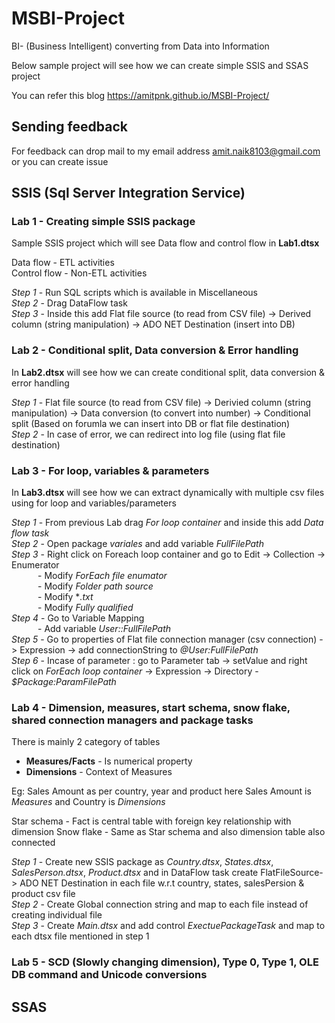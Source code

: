 # MSBI-Project

BI- (Business Intelligent) converting from Data into Information

Below sample project will see how we can create simple SSIS and SSAS project

You can refer this blog <https://amitpnk.github.io/MSBI-Project/>

## Sending feedback

For feedback can drop mail to my email address amit.naik8103@gmail.com or you can create issue

## SSIS (Sql Server Integration Service)

### Lab 1 - Creating simple SSIS package

Sample SSIS project which will see Data flow and control flow in **Lab1.dtsx**<br>

Data flow - ETL activities <br>
Control flow - Non-ETL activities <br>

*Step 1* - Run SQL scripts which is available in Miscellaneous <br>
*Step 2* - Drag DataFlow task <br>
*Step 3* - Inside this add Flat file source (to read from CSV file) -> Derived column (string manipulation) -> ADO NET Destination (insert into DB)<br>

### Lab 2 - Conditional split, Data conversion & Error handling

In **Lab2.dtsx** will see how we can create conditional split, data conversion & error handling <br>

*Step 1* - Flat file source (to read from CSV file) -> Derivied column (string manipulation) -> Data conversion (to convert into number) -> Conditional split (Based on forumla we can insert into DB or flat file destination) <br>
*Step 2* - In case of error, we can redirect into log file (using flat file destination)

### Lab 3 - For loop, variables & parameters

In **Lab3.dtsx** will see how we can extract dynamically with multiple csv files using for loop and variables/parameters 

*Step 1* - From previous Lab drag *For loop container* and inside this add *Data flow task* <br>
*Step 2* - Open package *variales* and add variable *FullFilePath* <br>
*Step 3* - Right click on Foreach loop container and go to Edit -> Collection -> Enumerator <br>
&emsp;&emsp;&emsp;- Modify *ForEach file enumator* <br>
&emsp;&emsp;&emsp;- Modify *Folder path source*<br>
&emsp;&emsp;&emsp;- Modify **.txt*<br>
&emsp;&emsp;&emsp;- Modify *Fully qualified*<br>
*Step 4* - Go to Variable Mapping <br>
&emsp;&emsp;&emsp;- Add variable *User::FullFilePath*<br>
*Step 5* - Go to properties of Flat file connection manager (csv connection) -> Expression -> add connectionString to *@User:FullFilePath*<br>
*Step 6* - Incase of parameter : go to Parameter tab -> setValue and right click on *ForEach loop container* -> Expression -> Directory - *$Package:ParamFilePath* <br>

### Lab 4 - Dimension, measures, start schema, snow flake, shared connection managers and package tasks

There is mainly 2 category of tables <br>
* **Measures/Facts** - Is numerical property
* **Dimensions** -  Context of Measures

Eg: Sales Amount as per country, year and product
here Sales Amount is *Measures* and Country is *Dimensions*

Star schema - Fact is central table with foreign key relationship with dimension
Snow flake - Same as Star schema and also dimension table also connected

*Step 1* - Create new SSIS package as *Country.dtsx*, *States.dtsx*, *SalesPerson.dtsx*, *Product.dtsx*  and in DataFlow task create FlatFileSource-> ADO NET Destination in each file w.r.t country, states, salesPersion & product csv file <br>
*Step 2* - Create Global connection string and map to each file instead of creating individual file <br>
*Step 3* - Create *Main.dtsx* and add control *ExectuePackageTask* and map to each dtsx file mentioned in step 1 <br>

### Lab 5 - SCD (Slowly changing dimension), Type 0, Type 1, OLE DB command and Unicode conversions


## SSAS
